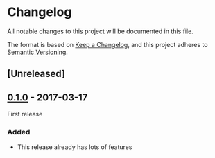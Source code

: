 # Changelog
All notable changes to this project will be documented in this file.

The format is based on [Keep a Changelog](https://keepachangelog.com/en/1.0.0/),
and this project adheres to [Semantic Versioning](https://semver.org/spec/v2.0.0.html).

## [Unreleased]

## [0.1.0] - 2017-03-17
First release

### Added
- This release already has lots of features

[0.1.0]: https://github.com/user/MyCoolNewLib.git/releases/tag/v0.1.0
